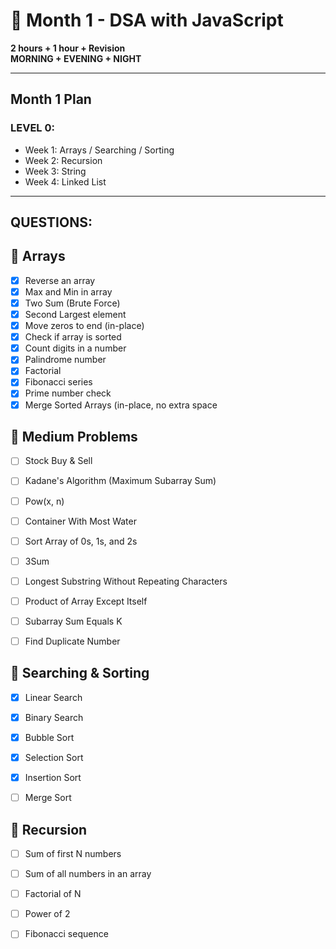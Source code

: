 # 📘 Month 1 - DSA with JavaScript

**2 hours + 1 hour + Revision**  
**MORNING + EVENING + NIGHT**

---

## Month 1 Plan

### LEVEL 0:

- Week 1: Arrays / Searching / Sorting  
- Week 2: Recursion  
- Week 3: String  
- Week 4: Linked List

---

## QUESTIONS:


## 📂 Arrays
- [x] Reverse an array
- [x] Max and Min in array
- [x] Two Sum (Brute Force)
- [x] Second Largest element
- [x] Move zeros to end (in-place)
- [x] Check if array is sorted
- [x] Count digits in a number
- [x] Palindrome number
- [x] Factorial
- [x] Fibonacci series
- [x] Prime number check
- [x] Merge Sorted Arrays (in-place, no extra space
## 📂 Medium Problems
- [ ] Stock Buy & Sell
- [ ] Kadane's Algorithm (Maximum Subarray Sum)
- [ ] Pow(x, n)
- [ ] Container With Most Water
- [ ] Sort Array of 0s, 1s, and 2s
- [ ] 3Sum
- [ ] Longest Substring Without Repeating Characters
- [ ] Product of Array Except Itself
- [ ] Subarray Sum Equals K
- [ ] Find Duplicate Number



## 📂 Searching & Sorting
- [x] Linear Search
- [x] Binary Search
- [x] Bubble Sort
- [x] Selection Sort
- [x] Insertion Sort
- [ ] Merge Sort 


## 📂 Recursion
- [ ] Sum of first N numbers
- [ ] Sum of all numbers in an array
- [ ] Factorial of N
- [ ] Power of 2
- [ ] Fibonacci sequence

